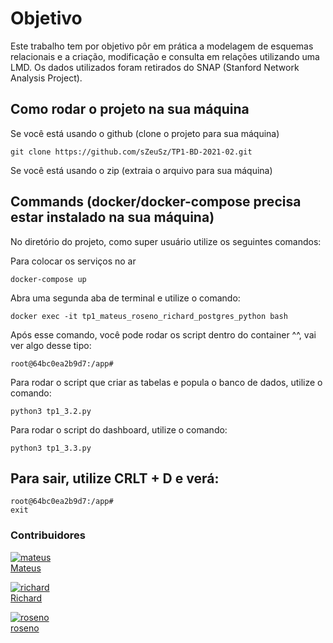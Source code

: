 # Objetivo

Este trabalho tem por objetivo pôr em prática a modelagem de esquemas relacionais e a criação, modificação e consulta em relações utilizando uma LMD. Os dados utilizados foram retirados do SNAP (Stanford Network Analysis Project).

## Como rodar o projeto na sua máquina

Se você está usando o github (clone o projeto para sua máquina)

```
git clone https://github.com/sZeuSz/TP1-BD-2021-02.git
```

Se você está usando o zip (extraia o arquivo para sua máquina)

## Commands (docker/docker-compose precisa estar instalado na sua máquina)

No diretório do projeto, como super usuário utilize os seguintes comandos:

Para colocar os serviços no ar

```
docker-compose up
```

Abra uma segunda aba de terminal e utilize o comando:

```
docker exec -it tp1_mateus_roseno_richard_postgres_python bash
```

Após esse comando, você pode rodar os script dentro do container ^^, vai ver algo desse tipo:

```
root@64bc0ea2b9d7:/app#
```

Para rodar o script que criar as tabelas e popula o banco de dados, utilize o comando:

```
python3 tp1_3.2.py
```

Para rodar o script do dashboard, utilize o comando:

```
python3 tp1_3.3.py
```

## Para sair, utilize CRLT + D e verá:

```
root@64bc0ea2b9d7:/app#
exit
```

### Contribuidores

[![mateus][mateus_avatar]][mateus_avatar]<br/>[Mateus][mateus_homepage]

[![richard][richard_avatar]][richard_avatar]<br/>[Richard][richard_homepage]

[![roseno][roseno_avatar]][roseno_avatar]<br/>[roseno][roseno_homepage]

[mateus_homepage]: https://github.com/Mateuxx
[mateus_avatar]: https://github.com/Mateuxx.png?size=150
[richard_avatar]: https://github.com/richardauzier-afk.png?size=151
[richard_homepage]: https://github.com/richardauzier-afk
[roseno_homepage]: https://github.com/sZeuSz
[roseno_avatar]: https://github.com/sZeuSz.png?size=150
